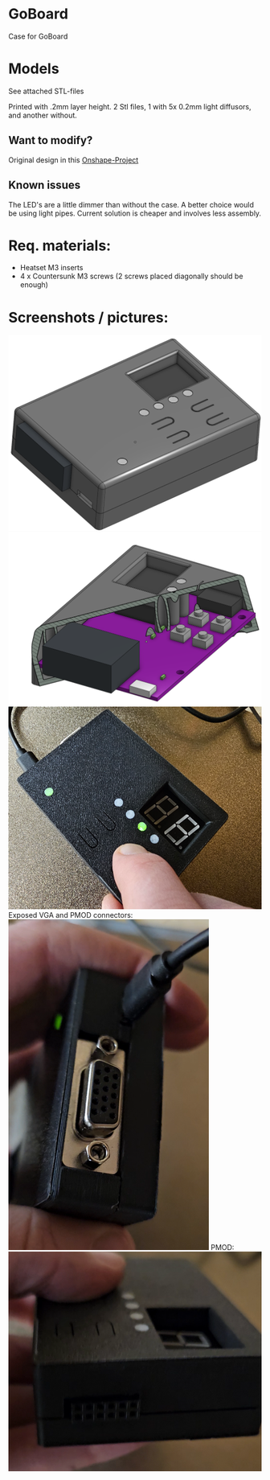 # GoBoard
Case for GoBoard

# Models
See attached STL-files 

Printed with .2mm layer height. 
2 Stl files, 1 with  5x 0.2mm light diffusors, and another without.

## Want to modify?
Original design in this [Onshape-Project](https://cad.onshape.com/documents/b5e3aa80c0473fccdcfa36a3/w/416390dcb99cf1732b89929b/e/f7f63c7c95c05830403a44de?renderMode=0&uiState=67641a55a0fb78669a34887a)
## Known issues
The LED's are a little dimmer than without the case. A better choice would be using light pipes. 
Current solution is cheaper and involves less assembly.

# Req. materials: 
* Heatset M3 inserts 
* 4 x Countersunk M3 screws (2 screws placed diagonally should be enough) 



# Screenshots / pictures:
![](Screenshot%202024-12-19%20132733.png)
![](Screenshot%202024-12-19%20132924.png)
![](Screenshot%202024-12-19%20135819.png)
Exposed VGA and PMOD connectors:
![](Screenshot%202024-12-19%20140452.png)
PMOD: 
![](Screenshot%202024-12-19%20140547.png)
